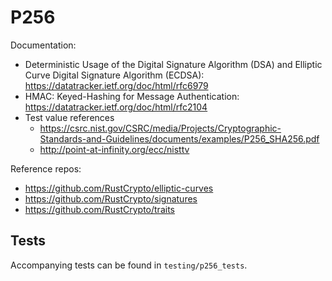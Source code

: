 # P256

Documentation:
- Deterministic Usage of the Digital Signature Algorithm (DSA) and Elliptic Curve Digital Signature Algorithm (ECDSA): https://datatracker.ietf.org/doc/html/rfc6979
- HMAC: Keyed-Hashing for Message Authentication: https://datatracker.ietf.org/doc/html/rfc2104
- Test value references
  - https://csrc.nist.gov/CSRC/media/Projects/Cryptographic-Standards-and-Guidelines/documents/examples/P256_SHA256.pdf
  - http://point-at-infinity.org/ecc/nisttv

Reference repos:
- https://github.com/RustCrypto/elliptic-curves
- https://github.com/RustCrypto/signatures
- https://github.com/RustCrypto/traits

## Tests

Accompanying tests can be found in `testing/p256_tests`. 